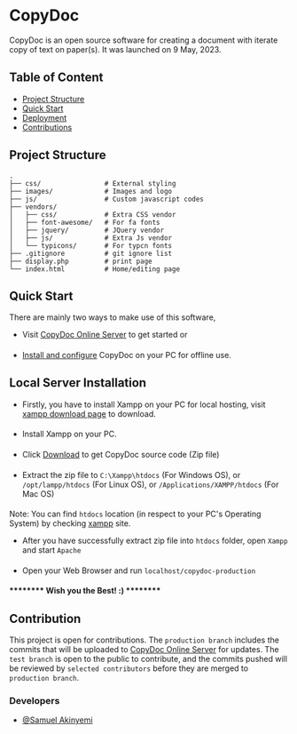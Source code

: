 
# CopyDoc

CopyDoc is an open source software for creating a document with iterate copy of text on paper(s). It was launched on 9 May, 2023.


## Table of Content

- [Project Structure](#project-structure)
- [Quick Start](#quick-start)
- [Deployment](#local-server-installation)
- [Contributions](#contribution)
## Project Structure

```
.
├── css/                # External styling
├── images/             # Images and logo
├── js/                 # Custom javascript codes
├── vendors/
│   ├── css/            # Extra CSS vendor
│   ├── font-awesome/   # For fa fonts
│   ├── jquery/         # JQuery vendor
│   ├── js/             # Extra Js vendor
│   └── typicons/       # For typcn fonts
├── .gitignore          # git ignore list
├── display.php         # print page
└── index.html          # Home/editing page
```


## Quick Start
There are mainly two ways to make use of this software,
- Visit [CopyDoc Online Server](https://bit.ly/freecopydoc) to get started or
#### 
- [Install and configure](https://github.com/sannex-01/copydoc#local-server-installation) CopyDoc on your PC for offline use.
## Local Server Installation
- Firstly, you have to install Xampp on your PC for local hosting, visit [xampp download page](https://www.apachefriends.org/) to download.
#### 
- Install Xampp on your PC.
#### 
- Click [Download](https://github.com/sannex-01/copydoc/archive/refs/heads/production.zip) to get CopyDoc source code (Zip file)
#### 
- Extract the zip file to ` C:\Xampp\htdocs ` (For Windows OS), or ` /opt/lampp/htdocs ` (For Linux OS), or ` /Applications/XAMPP/htdocs ` (For Mac OS)
#### 
Note: You can find ` htdocs ` location (in respect to your PC's Operating System) by checking [xampp](https://www.apachefriends.org/) site.
- After you have successfully extract zip file into `htdocs` folder, open `Xampp` and start `Apache`
#### 
- Open your Web Browser and run `localhost/copydoc-production`
#### ******** Wish you the Best! :) ********


## Contribution
This project is open for contributions. The `production branch` includes the commits that will be uploaded to [CopyDoc Online Server](https://bit.ly/freecopydoc) for updates. The `test branch` is open to the public to contribute, and the commits pushed will be reviewed by `selected contributors` before they are merged to `production branch`.

### Developers
- [@Samuel Akinyemi](https://www.github.com/Samakins01)
